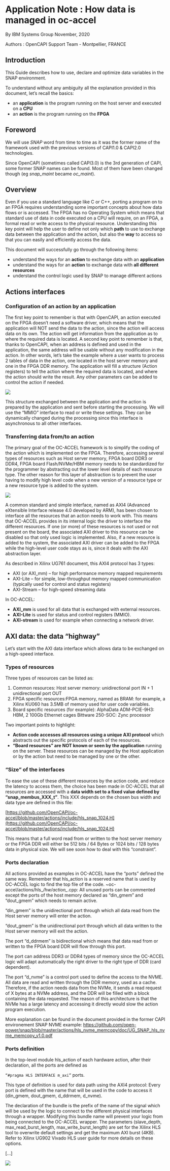# Application Note : How data is managed in oc-accel

By IBM Systems Group
November, 2020

Authors : OpenCAPI Support Team - Montpellier, FRANCE

## Introduction

This Guide describes how to use, declare and optimize data variables in the SNAP environment. 

To understand without any ambiguity all the explanation provided in this document, let’s recall the basics:

- an **application** is the program running on the host server and executed on a **CPU**
- an **action** is the program running on the **FPGA**

## Foreword

We will use *SNAP* word from time to time as it was the former name of the framework used with the previous versions of CAPI1.0 & CAPI2.0 technologies. 

Since OpenCAPI (sometimes called CAPI3.0) is the 3rd generation of CAPI, some former SNAP names can be found. Most of them have been changed though (eg *snap_maint* became *oc_maint*).

## Overview

Even if you use a standard language like C or C++, porting a program on to an FPGA requires understanding some important concepts about how data flows or is accessed. The FPGA has no Operating System which means that standard use of data in code executed on a CPU will require, on an FPGA, a formal read or write access to the physical resource. Understanding this key point will help the user to define not only which **path** to use to exchange data between the application and the action, but also the **way** to access so that you can easily and efficiently access the data.

This document will successfully go through the following items:

- understand the ways for an **action** to exchange data with an **application**
- understand the ways for an **action** to exchange data with **all different resources**
- understand the control logic used by SNAP to manage different actions

## Actions interfaces

### Configuration of an action by an application

The first key point to remember is that with OpenCAPI, an action executed on the FPGA doesn’t need a software driver, which means that the application will NOT send the data to the action, since the action will access data on its own. The action will get information from the application as to where the required data is located. 
A second key point to remember is that, thanks to OpenCAPI, when an address is defined and used in the application, the same address will be usable without any modification in the action.
In other words, let’s take the example where a user wants to process 2 tables of data in the action, one located in the host server memory and one in the FPGA DDR memory. The application will fill a structure (Action registers) to tell the action where the required data is located, and where the action should write the result. Any other parameters can be added to control the action if needed. 

![](../apps_notes/Installing_an_OC-AD9H7_on_IC922.assets/power_action_exchanges.png)

This structure exchanged between the application and the action is prepared by the application and sent before starting the processing. We will use the “MMIO” interface to read or write these settings. They can be dynamically changed during the processing since this interface is asynchronous to all other interfaces.



### Transferring data from/to an action 

The primary goal of the OC-ACCEL framework is to simplify the coding of the action which is implemented on the FPGA. Therefore, accessing several types of resources such as Host server memory, FPGA board DDR3 or DDR4, FPGA board Flash/NVMe/HBM memory needs to be standardized for the programmer by abstracting out the lower level details of each resource type. The other reason for this layer of abstraction is to prevent the user having to modify high level code when a new version of a resource type or a new resource type is added to the system. 

![](../apps_notes/How_Data_is_Managed.assets/axi_buses.png)

A common standard and simple interface, named as AXI4 (Advanced eXtensible Interface release 4.0 developed by ARM), has been chosen to interface all the resources that an action needs to work with. This means that OC-ACCEL provides in its internal logic the driver to interface the different resources. If one (or more) of these resources is not used or not present on the board, the associated AXI driver to this resource can be disabled so that only used logic is implemented. Also, if a new resource is added to the system, the associated AXI driver can be added to the FPGA while the high-level user code stays as is, since it deals with the AXI abstraction layer.

As described in Xilinx UG761 document, this AXI4 protocol has 3 types:

- AXI (or AXI_mm) – for high performance memory mapped requirements
- AXI-Lite – for simple, low-throughput memory mapped communication (typically used for control and status registers)  
- AXI-Stream – for high-speed streaming data

In OC-ACCEL:

- **AXI_mm** is used for all data that is exchanged with external resources.
- **AXI-Lite** is used for status and control registers (MMIO).
- **AXI-stream** is used for example when connecting a network driver.

## AXI data: the data “highway”

Let’s start with the AXI data interface which allows data to be exchanged on a high-speed interface.

### Types of resources

Three types of resources can be listed as:

1. Common resources: Host server memory:
   unidirectional port IN + 1 unidirectional port OUT 
2. FPGA specific resources:FPGA memory, named as BRAM:
   for example, a Xilinx KU060 has 3.5MB of memory used for user code variables.
3. Board specific resources (for example):
   AlphaData ADM-PCIE-9H3: 
     HBM, 2 100Gb Ethernet cages
   Bittware 250-SOC:
     Zync processor



Two important points to highlight:

- **Action code accesses all resources using a unique AXI protocol** which abstracts out the specific protocols of each of the resources.
- **“Board resources” are NOT known or seen by the application** running on the server. These resources can be managed by the Host application or by the action but need to be managed by one or the other.

### “Size” of the interfaces

To ease the use of these different resources by the action code, and reduce the latency to access them, the choice has been made in OC-ACCEL that all resources are accessed with a **data width set to a fixed value defined by “snap_membus_XXX_t”**. This XXX depends on the chosen bus width and data type are defined in this file:

[https://github.com/OpenCAPI/oc-accel/blob/master/actions/include/hls_snap_1024.H](https://github.com/OpenCAPI/oc-accel/blob/master/actions/include/hls_snap_1024.H)

This means that a full word read from or written to the host server memory or the FPGA DDR will either be 512 bits / 64 Bytes or 1024 bits / 128 bytes data in physical size. We will see soon how to deal with this “constraint”.

### Ports declaration

All actions provided as examples in OC-ACCEL have the “ports” defined the same way. Remember that hls_action is a reserved name that is used by OC-ACCEL logic to find the top file of the code.
~oc-accel/actions/hls_*/hw/action_*.cpp:
All unused ports can be commented except the ports of the host memory declared as “din_gmem” and “dout_gmem” which needs to remain active. 

“din_gmem” is the unidirectional port through which all data read from the Host server memory will enter the action. 

“dout_gmem” is the unidirectional port through which all data written to the Host server memory will exit the action.

The port “d_ddrmem” is bidirectional which means that data read from or written to the FPGA board DDR will flow through this port. 

The port can address DDR3 or DDR4 types of memory since the OC-ACCEL logic will adapt automatically the right driver to the right type of DDR (card dependent). 

The port “d_nvme” is a control port used to define the access to the NVME. All data are read and written through the DDR memory, used as a cache. Therefore, if the action needs data from the NVMe, it sends a read request of X bytes at a NVMe address, and the DDR will be filled with a block containing the data requested. The reason of this architecture is that the NVMe has a large latency and accessing it directly would slow the action program execution. 

More explanation can be found in the document provided in the former CAPI environement SNAP NVME example:
 https://github.com/open-power/snap/blob/master/actions/hls_nvme_memcopy/doc/UG_SNAP_hls_nvme_memcopy_v1.0.pdf 

### Ports definition

In the top-level module hls_action of each hardware action, after their declaration, all the ports are defined as 

`“#pragma HLS INTERFACE m_axi”` ports.

This type of definition is used for data path using the AXI4 protocol:
Every port is defined with the name that will be used in the code to access it (din_gmem, dout_gmem, d_ddrmem, d_nvme). 

The declaration of the bundle is the prefix of the name of the signal which will be used by the logic to connect to the different physical interfaces through a wrapper. Modifying this bundle name will prevent your logic from being connected to the OC-ACCEL wrapper.
The parameters (slave_depth, max_read_burst_length, max_write_burst_length) are set for the Xilinx HLS tool to overwrite default settings and get the maximum AXI burst (4KB). 
Refer to Xilinx UG902 Vivado HLS user guide for more details on these options.

[...]

![](../apps_notes/Installing_an_OC-AD9H7_on_IC922.assets/panneau-blanc-travaux-350px.jpg)